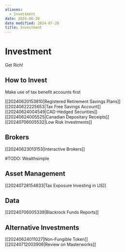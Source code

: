 ```yaml
---
aliases:
  - Investment
date: 2024-06-20
date modified: 2024-07-28
title: Investment
---
```


# Investment

Get Rich!

## How to Invest

Make use of tax benefit accounts first

[[20240620153810|Registered Retirement Savings Plans]]  
[[20240622225653|Tax Free Savings Account]]  
[[20240624004549|CAD-Hedged Securities]]  
[[20240624005525|Canadian Depositary Receipts]]  
[[20240706005532|Low Risk Investments]]

## Brokers

[[20240623013153|Interactive Brokers]]

#TODO: Wealthsimple

## Asset Management

[[20240728154833|Tax Exposure Investing in US]]

## Data

[[20240706005339|Blackrock Funds Reports]]

## Alternative Investments

[[20240624011027|Non-Fungible Token]]  
[[20240712003906|Review on Masterworks]]
